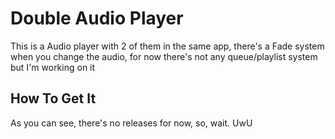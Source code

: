 # Double Audio Player

This is a Audio player with 2 of them in the same app, there's a Fade system when you change the audio, for now there's not any queue/playlist system but I'm working on it 

## How To Get It

As you can see, there's no releases for now, so, wait. UwU
